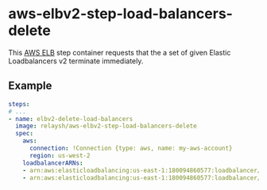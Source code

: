 # aws-elbv2-step-load-balancers-delete

This [AWS ELB](https://aws.amazon.com/elasticloadbalancing/) step container requests that the a
set of given Elastic Loadbalancers v2 terminate immediately.

## Example

```yaml
steps:
# ...
- name: elbv2-delete-load-balancers
  image: relaysh/aws-elbv2-step-load-balancers-delete
  spec:
    aws:
      connection: !Connection {type: aws, name: my-aws-account}
      region: us-west-2
    loadbalancerARNs:
    - arn:aws:elasticloadbalancing:us-east-1:180094860577:loadbalancer/app/kenaz-test/4e5c69e984318b23
    - arn:aws:elasticloadbalancing:us-east-1:180094860577:loadbalancer/app/kenaz-test2/008a1097171fa823
```
